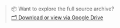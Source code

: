 > 📦 Want to explore the full source archive?  
> [🗂️ Download or view via Google Drive](https://drive.google.com/drive/folders/1oj9N8uTNA_Y7ZDxvb2gfYtL-bMsjHlOy?usp=drive_link)
